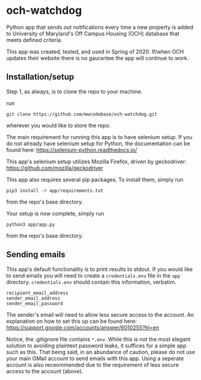 # och-watchdog
Python app that sends out notifications every time a new property is added to University of Maryland's Off Campus Housing (OCH) database that meets defined criteria.

This app was created, tested, and used in Spring of 2020. If/when OCH updates their website there is no gaurantee the app will continue to work.

## Installation/setup

Step 1, as always, is to clone the repo to your machine.

run
```shell
git clone https://github.com/mwcodebase/och-watchdog.git
```
wherever you would like to store the repo.

The main requirement for running this app is to have selenium setup. If you do not already have selenium setup for Python, the documentation can be found here: https://selenium-python.readthedocs.io/

This app's selenium setup utilizes Mozilla Firefox, driven by geckodriver: https://github.com/mozilla/geckodriver

This app also requires several pip packages. To install them, simply run
```shell
pip3 install -r app/requirements.txt
```
from the repo's base directory.

Your setup is now complete, simply run
```shell
python3 app/app.py
```
from the repo's base directory.

## Sending emails

This app's default functionality is to print results to stdout. If you would like to send emails you will need to create a `credentials.env` file in the `app` directory. `credentials.env` should contain this information, verbatim.

```text
recipient_email_address
sender_email_address
sender_email_password
```

The sender's email will need to allow less secure access to the account. An explanation on how to set this up can be found here: https://support.google.com/accounts/answer/6010255?hl=en

Notice, the .gitignore file contains `*.env`. While this is not the most elegant solution to avoiding plaintext password leaks, it suffices for a simple app such as this. That being said, in an abundance of caution, please do not use your main GMail account to send emails with this app. Using a seperate account is also receommended due to the requirement of less secure access to the account (above).
